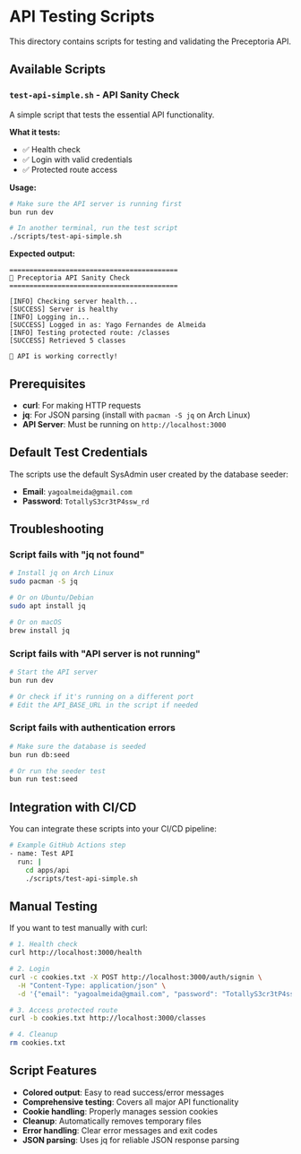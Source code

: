 # API Testing Scripts

This directory contains scripts for testing and validating the Preceptoria API.

## Available Scripts

### `test-api-simple.sh` - API Sanity Check

A simple script that tests the essential API functionality.

**What it tests:**

- ✅ Health check
- ✅ Login with valid credentials
- ✅ Protected route access

**Usage:**

```bash
# Make sure the API server is running first
bun run dev

# In another terminal, run the test script
./scripts/test-api-simple.sh
```

**Expected output:**

```
==========================================
🚀 Preceptoria API Sanity Check
==========================================

[INFO] Checking server health...
[SUCCESS] Server is healthy
[INFO] Logging in...
[SUCCESS] Logged in as: Yago Fernandes de Almeida
[INFO] Testing protected route: /classes
[SUCCESS] Retrieved 5 classes

🎉 API is working correctly!
```

## Prerequisites

- **curl**: For making HTTP requests
- **jq**: For JSON parsing (install with `pacman -S jq` on Arch Linux)
- **API Server**: Must be running on `http://localhost:3000`

## Default Test Credentials

The scripts use the default SysAdmin user created by the database seeder:

- **Email**: `yagoalmeida@gmail.com`
- **Password**: `TotallyS3cr3tP4ssw_rd`

## Troubleshooting

### Script fails with "jq not found"

```bash
# Install jq on Arch Linux
sudo pacman -S jq

# Or on Ubuntu/Debian
sudo apt install jq

# Or on macOS
brew install jq
```

### Script fails with "API server is not running"

```bash
# Start the API server
bun run dev

# Or check if it's running on a different port
# Edit the API_BASE_URL in the script if needed
```

### Script fails with authentication errors

```bash
# Make sure the database is seeded
bun run db:seed

# Or run the seeder test
bun run test:seed
```

## Integration with CI/CD

You can integrate these scripts into your CI/CD pipeline:

```bash
# Example GitHub Actions step
- name: Test API
  run: |
    cd apps/api
    ./scripts/test-api-simple.sh
```

## Manual Testing

If you want to test manually with curl:

```bash
# 1. Health check
curl http://localhost:3000/health

# 2. Login
curl -c cookies.txt -X POST http://localhost:3000/auth/signin \
  -H "Content-Type: application/json" \
  -d '{"email": "yagoalmeida@gmail.com", "password": "TotallyS3cr3tP4ssw_rd"}'

# 3. Access protected route
curl -b cookies.txt http://localhost:3000/classes

# 4. Cleanup
rm cookies.txt
```

## Script Features

- **Colored output**: Easy to read success/error messages
- **Comprehensive testing**: Covers all major API functionality
- **Cookie handling**: Properly manages session cookies
- **Cleanup**: Automatically removes temporary files
- **Error handling**: Clear error messages and exit codes
- **JSON parsing**: Uses jq for reliable JSON response parsing
